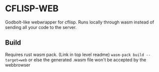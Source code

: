 # CFLISP-WEB
Godbolt-like webwrapper for cflisp. Runs locally through wasm instead of sending all your code to the server.

## Build
Requires rust wasm pack. (Link in top level readme)
`wasm-pack build --target=web` or else the generated .wasm file won't be accepted by the webbrowser